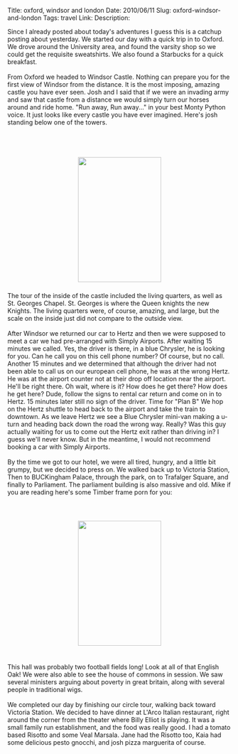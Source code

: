 Title: oxford, windsor and london
Date: 2010/06/11
Slug: oxford-windsor-and-london
Tags: travel
Link: 
Description: 


Since I already posted about today's adventures I guess this is a catchup posting about yesterday.  We started our day with a quick trip in to Oxford.  We drove around the University area, and found the varsity shop so we could get the requisite sweatshirts.  We also found a Starbucks for a quick breakfast.<br /><br />From Oxford we headed to Windsor Castle.  Nothing can prepare you for the first view of Windsor from the distance.  It is the most imposing, amazing castle you have ever seen.  Josh and I said that if we were an invading army and saw that castle from a distance we would simply turn our horses around and ride home.  "Run away, Run away..." in your best Monty Python voice. It just looks like every castle you have ever imagined.  Here's josh standing below one of the towers.<br /><br /><br /><br /><center><a href='http://blogpress.w18.net/photos/10/06/11/1063.jpg'><img src='http://blogpress.w18.net/photos/10/06/11/s_1063.jpg' border='0' width='187' height='281' style='margin:5px'></a></center><br />The tour of the inside of the castle included the living quarters, as well as St. Georges Chapel.  St. Georges is where the Queen knights the new Knights. The living quarters were, of course, amazing, and large, but the scale on the inside just did not compare to the outside view.<br /><br />After Windsor we returned our car to Hertz and then we were supposed to meet a car we had pre-arranged with Simply Airports.  After waiting 15 minutes we called.  Yes, the driver is there, in a blue Chrysler, he is looking for you.  Can he call you on this cell phone number?  Of course, but no call.  Another 15 minutes and we determined that although the driver had not been able to call us on our european cell phone, he was at the wrong Hertz.  He was at the airport counter not at their drop off location near the airport.  He'll be right there.  Oh wait, where is it?  How does he get there?  How does he get here?  Dude, follow the signs to rental car return and come on in to Hertz.   15 minutes later still no sign of the driver.  Time for "Plan B"  We hop on the Hertz shuttle to head back to the airport and take the train to downtown.  As we leave Hertz we see a Blue Chrysler mini-van making a u-turn and heading back down the road the wrong way.  Really?  Was this guy actually waiting for us to come out the Hertz exit rather than driving in?  I guess we'll never know.  But in the meantime, I would not recommend booking a car with Simply Airports.<br /><br />By the time we got to our hotel, we were all tired, hungry, and a little bit grumpy, but we decided to press on.  We walked back up to Victoria Station,  Then to BUCKingham Palace, through the park, on to Trafalger Square, and finally to Parliament.  The parliament building is also massive and old.  Mike if you are reading here's some Timber frame porn for you:<br /><br /><br /><br /><center><a href='http://blogpress.w18.net/photos/10/06/11/1064.jpg'><img src='http://blogpress.w18.net/photos/10/06/11/s_1064.jpg' border='0' width='187' height='281' style='margin:5px'></a></center><br /><br />This hall was probably two football fields long!  Look at all of that English Oak!  We were also able to see the house of commons in session.  We saw several ministers arguing about poverty in great britain, along with several people in traditional wigs.<br /><br />We completed our day by finishing our circle tour, walking back toward Victoria Station.  We decided to have dinner at L'Arco Italian restaurant, right around the corner from the theater where Billy Elliot is playing.  It was a small family run establishment, and the food was really good.  I had a tomato based Risotto and some Veal Marsala.  Jane had the Risotto too, Kaia had some delicious pesto gnocchi, and josh pizza marguerita of course.<br /><br /><div class="blogger-post-footer"><img width='1' height='1' src='https://blogger.googleusercontent.com/tracker/2759017781463016019-629658427605568001?l=blog.bonelakesoftware.com' alt='' /></div>
